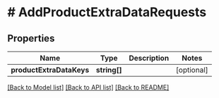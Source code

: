 # # AddProductExtraDataRequests

## Properties

Name | Type | Description | Notes
------------ | ------------- | ------------- | -------------
**productExtraDataKeys** | **string[]** |  | [optional]

[[Back to Model list]](../../README.md#models) [[Back to API list]](../../README.md#endpoints) [[Back to README]](../../README.md)
